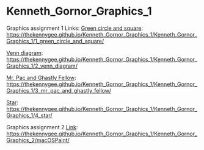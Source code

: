 # Kenneth_Gornor_Graphics_1
Graphics assignment 1
Links:
  [Green circle and square](https://thekennygee.github.io/Kenneth_Gornor_Graphics_1/Kenneth_Gornor_Graphics_1/1_green_circle_and_square/):
  https://thekennygee.github.io/Kenneth_Gornor_Graphics_1/Kenneth_Gornor_Graphics_1/1_green_circle_and_square/

  [Venn diagram](https://thekennygee.github.io/Kenneth_Gornor_Graphics_1/Kenneth_Gornor_Graphics_1/2_venn_diagram/):
  https://thekennygee.github.io/Kenneth_Gornor_Graphics_1/Kenneth_Gornor_Graphics_1/2_venn_diagram/

  [Mr. Pac and Ghastly Fellow](https://thekennygee.github.io/Kenneth_Gornor_Graphics_1/Kenneth_Gornor_Graphics_1/3_mr_pac_and_ghastly_fellow/):
  https://thekennygee.github.io/Kenneth_Gornor_Graphics_1/Kenneth_Gornor_Graphics_1/3_mr_pac_and_ghastly_fellow/

  [Star](https://thekennygee.github.io/Kenneth_Gornor_Graphics_1/Kenneth_Gornor_Graphics_1/4_star/):
  https://thekennygee.github.io/Kenneth_Gornor_Graphics_1/Kenneth_Gornor_Graphics_1/4_star/

Graphics assignment 2
[Link](https://thekennygee.github.io/Kenneth_Gornor_Graphics_1/Kenneth_Gornor_Graphics_2/macOSPaint/):
https://thekennygee.github.io/Kenneth_Gornor_Graphics_1/Kenneth_Gornor_Graphics_2/macOSPaint/
